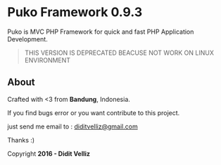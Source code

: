 # Puko Framework 0.9.3

Puko is MVC PHP Framework for quick and fast PHP Application Development.

> THIS VERSION IS DEPRECATED BEACUSE NOT WORK ON LINUX ENVIRONMENT

## About

Crafted with <3 from **Bandung**, Indonesia.

If you find bugs error or you want contribute to this project. 

just send me email to : diditvelliz@gmail.com 

Thanks :)

Copyright **2016 - Didit Velliz**
